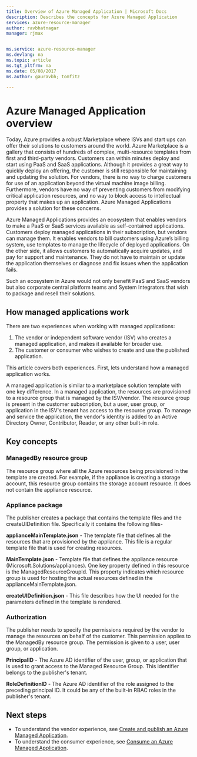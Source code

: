 ```yaml
---
title: Overview of Azure Managed Application | Microsoft Docs
description: Describes the concepts for Azure Managed Application
services: azure-resource-manager
author: ravbhatnagar
manager: rjmax


ms.service: azure-resource-manager
ms.devlang: na
ms.topic: article
ms.tgt_pltfrm: na
ms.date: 05/08/2017
ms.author: gauravbh; tomfitz

---
```

# Azure Managed Application overview

Today, Azure provides a robust Marketplace where ISVs and start ups can offer their solutions to customers around the world. Azure Marketplace is a gallery that consists of hundreds of complex, multi-resource templates from first and third-party vendors. Customers can within minutes deploy and start using PaaS and SaaS applications. Although it provides a great way to quickly deploy an offering, the customer is still responsible for maintaining and updating the solution. For vendors, there is no way to charge customers for use of an application beyond the virtual machine image billing. Furthermore, vendors have no way of preventing customers from modifying critical application resources, and no way to block access to intellectual property that makes up an application. Azure Managed Applications provides a solution for these concerns. 

Azure Managed Applications provides an ecosystem that enables vendors to make a PaaS or SaaS services available as self-contained applications. Customers deploy managed applications in their subscription, but vendors can manage them. It enables vendors to bill customers using Azure’s billing system, use templates to manage the lifecycle of deployed applications. On the other side, it allows customers to automatically acquire updates, and pay for support and maintenance. They do not have to maintain or update the application themselves or diagnose and fix issues when the application fails.

Such an ecosystem in Azure would not only benefit PaaS and SaaS vendors but also corporate central platform teams and System Integrators that wish to package and resell their solutions.

## How managed applications work
There are two experiences when working with managed applications:

1. The vendor or independent software vendor (ISV) who creates a managed application, and makes it available for broader use. 
2. The customer or consumer who wishes to create and use the published application. 

This article covers both experiences. First, lets understand how a managed application works. 

A managed application is similar to a marketplace solution template with one key difference. In a managed application, the resources are provisioned to a resource group that is managed by the ISV/vendor. The resource group is present in the customer subscription, but a user, user group, or application in the ISV's tenant has access to the resource group. To manage and service the application, the vendor's identity is added to an Active Directory Owner, Contributor, Reader, or any other built-in role. 

## Key concepts

### ManagedBy resource group
The resource group where all the Azure resources being provisioned in the template are created. For example, if the appliance is creating a storage account, this resource group contains the storage account resource. It does not contain the appliance resource.

### Appliance package
The publisher creates a package that contains the template files and the createUIDefinition file. Specifically it contains the following files-

**applianceMainTemplate.json** - The template file that defines all the resources that are provisioned by the appliance. This file is a regular template file that is used for creating resources.

**MainTemplate.json** - Template file that defines the appliance resource (Microsoft.Solutions/appliances). One key property defined in this resource is the ManagedResourceGroupId. This property indicates which resource group is used for hosting the actual resources defined in the applianceMainTemplate.json.

**createUIDefinition.json** - This file describes how the UI needed for the parameters defined in the template is rendered.

### Authorization
The publisher needs to specify the permissions required by the vendor to manage the resources on behalf of the customer. This permission applies to the ManagedBy resource group. The permission is given to a user, user group, or application.

**PrincipalID** - The Azure AD identifier of the user, group, or application that is used to grant access to the Managed Resource Group. This identifier belongs to the publisher's tenant.

**RoleDefinitionID** - The Azure AD identifier of the role assigned to the preceding principal ID. It could be any of the built-in RBAC roles in the publisher's tenant.

## Next steps

* To understand the vendor experience, see [Create and publish an Azure Managed Application](managed-application-publishing.md).
* To understand the consumer experience, see [Consume an Azure Managed Application](managed-application-consumption,md).